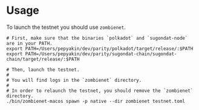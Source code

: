 # Usage

To launch the testnet you should use `zombienet`.

    # First, make sure that the binaries `polkadot` and `sugondat-node` are in your PATH.
    export PATH=/Users/pepyakin/dev/parity/polkadot/target/release/:$PATH
    export PATH=/Users/pepyakin/dev/parity/sugondat-chain/sugondat-chain/target/release/:$PATH

    # Then, launch the testnet.
    #
    # You will find logs in the `zombienet` directory.
    #
    # In order to relaunch the testnet, you should remove the `zombienet` directory.
    ./bin/zombienet-macos spawn -p native --dir zombienet testnet.toml

